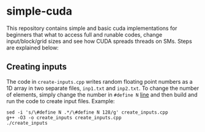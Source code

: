 # simple-cuda

This repository contains simple and basic cuda implementations for beginners that what to access full and runable codes, change input/block/grid sizes and see how CUDA spreads threads on SMs. Steps are explained below:

## Creating inputs

The code in `create-inputs.cpp` writes random floating point numbers as a 1D array in two separate files, `inp1.txt` and `inp2.txt`. To change the number of elements, simply change the number in `#define N` [line](https://github.com/mahmoodn/simple-cuda/blob/main/create-inputs.cpp#L5C1-L5C16) and then build and run the code to create input files. Example:
```
sed -i 's/\#define N .*/\#define N 128/g' create_inputs.cpp
g++ -O3 -o create_inputs create_inputs.cpp
./create_inputs
```
